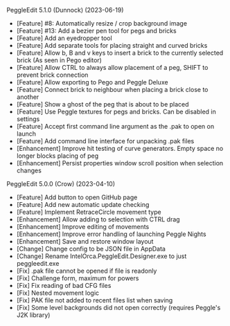 PeggleEdit 5.1.0 (Dunnock) (2023-06-19)

* [Feature] #8: Automatically resize / crop background image
* [Feature] #13: Add a bezier pen tool for pegs and bricks
* [Feature] Add an eyedropper tool
* [Feature] Add separate tools for placing straight and curved bricks
* [Feature] Allow b, B and v keys to insert a brick to the currently selected brick (As seen in Pego editor)
* [Feature] Allow CTRL to always allow placement of a peg, SHIFT to prevent brick connection
* [Feature] Allow exporting to Pego and Peggle Deluxe
* [Feature] Connect brick to neighbour when placing a brick close to another
* [Feature] Show a ghost of the peg that is about to be placed
* [Feature] Use Peggle textures for pegs and bricks. Can be disabled in settings
* [Feature] Accept first command line argument as the .pak to open on launch
* [Feature] Add command line interface for unpacking .pak files
* [Enhancement] Improve hit testing of curve generators. Empty space no longer blocks placing of peg
* [Enhancement] Persist properties window scroll position when selection changes

PeggleEdit 5.0.0 (Crow) (2023-04-10)

* [Feature] Add button to open GitHub page
* [Feature] Add new automatic update checking
* [Feature] Implement RetraceCircle movement type
* [Enhancement] Allow adding to selection with CTRL drag
* [Enhancement] Improve editing of movements
* [Enhancement] Improve error handling of launching Peggle Nights
* [Enhancement] Save and restore window layout
* [Change] Change config to be JSON file in AppData
* [Change] Rename IntelOrca.PeggleEdit.Designer.exe to just peggleedit.exe
* [Fix] .pak file cannot be opened if file is readonly
* [Fix] Challenge form, maximum for powers
* [Fix] Fix reading of bad CFG files
* [Fix] Nested movement logic
* [Fix] PAK file not added to recent files list when saving
* [Fix] Some level backgrounds did not open correctly (requires Peggle's J2K library)
